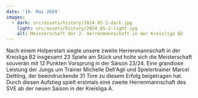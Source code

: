 ```yaml
---
date: '10. Mai 2024'
images:
  - dark: src/assets/history/2024_05-2-dark.jpg
    light: src/assets/history/2024_05-2-light.jpg
    alt: Meisterschaft der 2. Herrenmannschaft in der Kreisliga B2
---
```


Nach einem Holperstart siegte unsere zweite Herrenmannschaft in der Kreisliga B2 insgesamt 23 Spiele am Stück und holte sich die Meisterschaft souverän mit 12 Punkten Vorsprung in der Saison 23/24. Eine grandiose Leistung der Jungs um Trainer Michelle Dell'Agli und Spielertrainer Marcel Dettling, der beeindruckende 31 Tore zu diesem Erfolg beigetragen hat. Durch diesen Aufstieg spielt erstmals eine zweite Herrenmannschaft des SVE ab der neuen Saison in der Kreisliga A.
